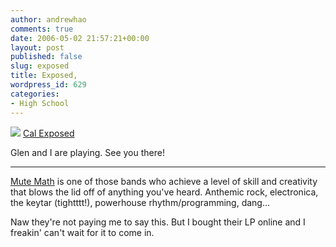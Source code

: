 ```yaml
---
author: andrewhao
comments: true
date: 2006-05-02 21:57:21+00:00
layout: post
published: false
slug: exposed
title: Exposed,
wordpress_id: 629
categories:
- High School
---
```


![](http://img.photobucket.com/albums/v67/orangecircle/flieronline.jpg)
[Cal Exposed](http://berkeley.facebook.com/event.php?eid=2203939239)

Glen and I are playing. See you there!

-------------------------------------------------
[Mute Math](http://www.myspace.com/mutemath) is one of those bands who achieve a level of skill and creativity that blows the lid off of anything you've heard. Anthemic rock, electronica, the keytar (tightttt!), powerhouse rhythm/programming, dang...

Naw they're not paying me to say this. But I bought their LP online and I freakin' can't wait for it to come in.
